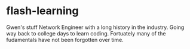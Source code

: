 # flash-learning
Gwen's stuff
Network Engineer with a long history in the industry.  Going way back to college days to learn coding.  Fortuately many of the fudamentals have not been forgotten over time.
